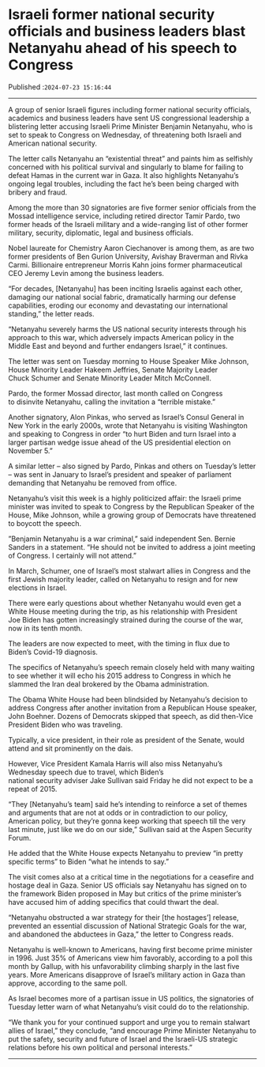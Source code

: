 # Israeli former national security officials and business leaders blast Netanyahu ahead of his speech to Congress

Published :`2024-07-23 15:16:44`

---

A group of senior Israeli figures including former national security officials, academics and business leaders have sent US congressional leadership a blistering letter accusing Israeli Prime Minister Benjamin Netanyahu, who is set to speak to Congress on Wednesday, of threatening both Israeli and American national security.

The letter calls Netanyahu an “existential threat” and paints him as selfishly concerned with his political survival and singularly to blame for failing to defeat Hamas in the current war in Gaza. It also highlights Netanyahu’s ongoing legal troubles, including the fact he’s been being charged with bribery and fraud.

Among the more than 30 signatories are five former senior officials from the Mossad intelligence service, including retired director Tamir Pardo, two former heads of the Israeli military and a wide-ranging list of other former military, security, diplomatic, legal and business officials.

Nobel laureate for Chemistry Aaron Ciechanover is among them, as are two former presidents of Ben Gurion University, Avishay Braverman and Rivka Carmi. Billionaire entrepreneur Morris Kahn joins former pharmaceutical CEO Jeremy Levin among the business leaders.

“For decades, [Netanyahu] has been inciting Israelis against each other, damaging our national social fabric, dramatically harming our defense capabilities, eroding our economy and devastating our international standing,” the letter reads.

“Netanyahu severely harms the US national security interests through his approach to this war, which adversely impacts American policy in the Middle East and beyond and further endangers Israel,” it continues.

The letter was sent on Tuesday morning to House Speaker Mike Johnson, House Minority Leader Hakeem Jeffries, Senate Majority Leader Chuck Schumer and Senate Minority Leader Mitch McConnell.

Pardo, the former Mossad director, last month called on Congress to disinvite Netanyahu, calling the invitation a “terrible mistake.”

Another signatory, Alon Pinkas, who served as Israel’s Consul General in New York in the early 2000s, wrote that Netanyahu is visiting Washington and speaking to Congress in order “to hurt Biden and turn Israel into a larger partisan wedge issue ahead of the US presidential election on November 5.”

A similar letter – also signed by Pardo, Pinkas and others on Tuesday’s letter – was sent in January to Israel’s president and speaker of parliament demanding that Netanyahu be removed from office.

Netanyahu’s visit this week is a highly politicized affair: the Israeli prime minister was invited to speak to Congress by the Republican Speaker of the House, Mike Johnson, while a growing group of Democrats have threatened to boycott the speech.

”Benjamin Netanyahu is a war criminal,” said independent Sen. Bernie Sanders in a statement. “He should not be invited to address a joint meeting of Congress. I certainly will not attend.”

In March, Schumer, one of Israel’s most stalwart allies in Congress and the first Jewish majority leader, called on Netanyahu to resign and for new elections in Israel.

There were early questions about whether Netanyahu would even get a White House meeting during the trip, as his relationship with President Joe Biden has gotten increasingly strained during the course of the war, now in its tenth month.

The leaders are now expected to meet, with the timing in flux due to Biden’s Covid-19 diagnosis.

The specifics of Netanyahu’s speech remain closely held with many waiting to see whether it will echo his 2015 address to Congress in which he slammed the Iran deal brokered by the Obama administration.

The Obama White House had been blindsided by Netanyahu’s decision to address Congress after another invitation from a Republican House speaker, John Boehner. Dozens of Democrats skipped that speech, as did then-Vice President Biden who was traveling.

Typically, a vice president, in their role as president of the Senate, would attend and sit prominently on the dais.

However, Vice President Kamala Harris will also miss Netanyahu’s Wednesday speech due to travel, which Biden’s national security adviser Jake Sullivan said Friday he did not expect to be a repeat of 2015.

“They [Netanyahu’s team] said he’s intending to reinforce a set of themes and arguments that are not at odds or in contradiction to our policy, American policy, but they’re gonna keep working that speech till the very last minute, just like we do on our side,” Sullivan said at the Aspen Security Forum.

He added that the White House expects Netanyahu to preview “in pretty specific terms” to Biden “what he intends to say.”

The visit comes also at a critical time in the negotiations for a ceasefire and hostage deal in Gaza. Senior US officials say Netanyahu has signed on to the framework Biden proposed in May but critics of the prime minister’s have accused him of adding specifics that could thwart the deal.

“Netanyahu obstructed a war strategy for their [the hostages’] release, prevented an essential discussion of National Strategic Goals for the war, and abandoned the abductees in Gaza,” the letter to Congress reads.

Netanyahu is well-known to Americans, having first become prime minister in 1996. Just 35% of Americans view him favorably, according to a poll this month by Gallup, with his unfavorability climbing sharply in the last five years. More Americans disapprove of Israel’s military action in Gaza than approve, according to the same poll.

As Israel becomes more of a partisan issue in US politics, the signatories of Tuesday letter warn of what Netanyahu’s visit could do to the relationship.

“We thank you for your continued support and urge you to remain stalwart allies of Israel,” they conclude, “and encourage Prime Minister Netanyahu to put the safety, security and future of Israel and the Israeli-US strategic relations before his own political and personal interests.”

---

